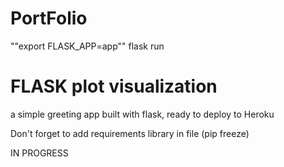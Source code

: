 # PortFolio
""export FLASK_APP=app""
flask run


# FLASK plot visualization
a simple greeting app built with flask, ready to deploy to Heroku

Don't forget to add requirements library in file (pip freeze)

IN PROGRESS
